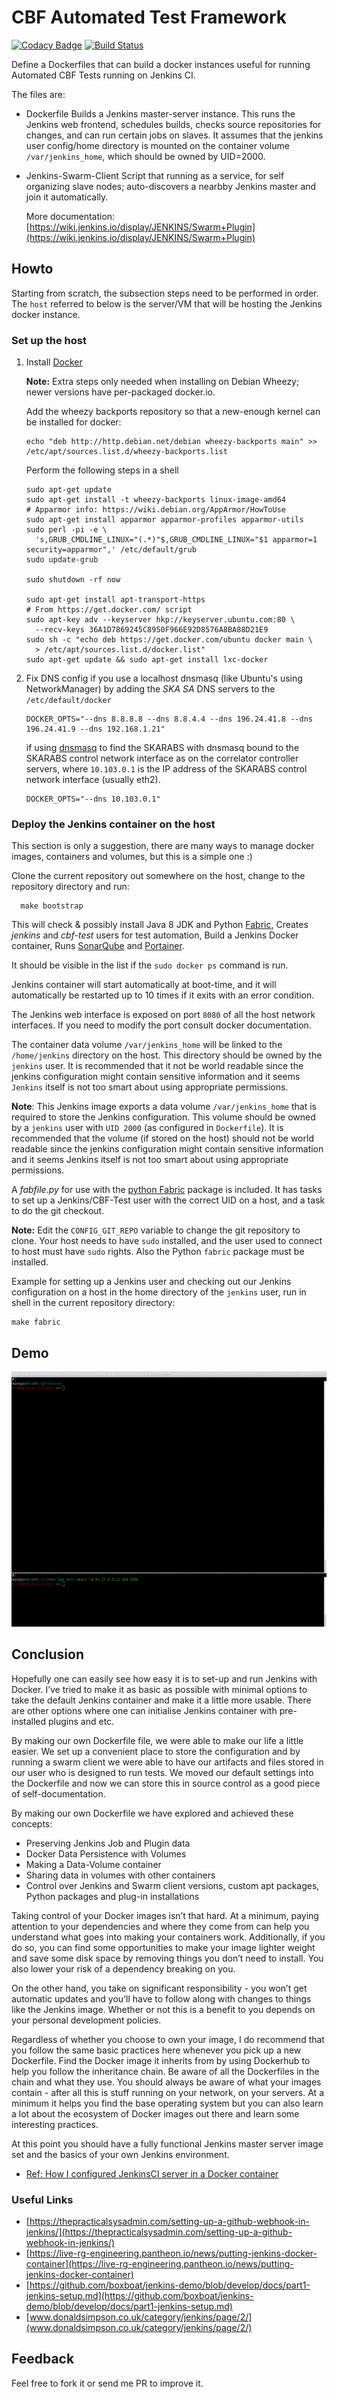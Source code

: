 
# CBF Automated Test Framework

[![Codacy Badge](https://api.codacy.com/project/badge/Grade/fbfe4e35e4584901a2916a55ca6fd994)](https://app.codacy.com/app/mmphego/CBF-Tests-Automation?utm_source=github.com&utm_medium=referral&utm_content=ska-sa/CBF-Tests-Automation&utm_campaign=Badge_Grade_Dashboard)
[![Build Status](https://travis-ci.org/ska-sa/CBF-Tests-Automation.svg?branch=master)](https://travis-ci.org/ska-sa/CBF-Tests-Automation)


Define a Dockerfiles that can build a docker instances useful for running Automated CBF Tests running on Jenkins CI.

The files are:
- Dockerfile
  Builds a Jenkins master-server instance. This runs the Jenkins web frontend,
  schedules builds, checks source repositories for changes, and can run certain
  jobs on slaves.
  It assumes that the jenkins user config/home directory is mounted on the container volume `/var/jenkins_home`, which should be owned by UID=2000.

- Jenkins-Swarm-Client
  Script that running as a service, for self organizing slave nodes; auto-discovers a nearbby Jenkins master and join it automatically.

  More documentation: [https://wiki.jenkins.io/display/JENKINS/Swarm+Plugin](https://wiki.jenkins.io/display/JENKINS/Swarm+Plugin)

##   Howto

Starting from scratch, the subsection steps need to be performed in order. The
`host` referred to below is the server/VM that will be hosting the Jenkins
docker instance.

### Set up the host

1. Install [Docker](https://docs.docker.com/installation/)

    **Note:** Extra steps only needed when installing on Debian Wheezy; newer versions have per-packaged docker.io.

    Add the wheezy backports repository so that a new-enough kernel can be installed for docker:

    ```shell
    echo "deb http://http.debian.net/debian wheezy-backports main" >> /etc/apt/sources.list.d/wheezy-backports.list
    ```

    Perform the following steps in a shell
    ```shell
    sudo apt-get update
    sudo apt-get install -t wheezy-backports linux-image-amd64
    # Apparmor info: https://wiki.debian.org/AppArmor/HowToUse
    sudo apt-get install apparmor apparmor-profiles apparmor-utils
    sudo perl -pi -e \
      's,GRUB_CMDLINE_LINUX="(.*)"$,GRUB_CMDLINE_LINUX="$1 apparmor=1 security=apparmor",' /etc/default/grub
    sudo update-grub

    sudo shutdown -rf now

    sudo apt-get install apt-transport-https
    # From https://get.docker.com/ script
    sudo apt-key adv --keyserver hkp://keyserver.ubuntu.com:80 \
      --recv-keys 36A1D7869245C8950F966E92D8576A8BA88D21E9
    sudo sh -c "echo deb https://get.docker.com/ubuntu docker main \
      > /etc/apt/sources.list.d/docker.list"
    sudo apt-get update && sudo apt-get install lxc-docker
    ```

2. Fix DNS config if you use a localhost dnsmasq (like Ubuntu's using NetworkManager) by adding the *SKA SA* DNS servers to the `/etc/default/docker`


   ```shell
   DOCKER_OPTS="--dns 8.8.8.8 --dns 8.8.4.4 --dns 196.24.41.8 --dns 196.24.41.9 --dns 192.168.1.21"
   ```

   if using [dnsmasq](http://www.thekelleys.org.uk/dnsmasq/doc.html) to find the SKARABS with dnsmasq bound to the SKARABS control network interface as on the correlator controller servers, where `10.103.0.1` is the IP address of the SKARABS control network interface (usually eth2).

   ```shell
   DOCKER_OPTS="--dns 10.103.0.1"
   ```

### Deploy the Jenkins container on the host

This section is only a suggestion, there are many ways to manage docker images,
containers and volumes, but this is a simple one :)

Clone the current repository out somewhere on the host, change to the repository directory and run:

```shell
  make bootstrap
```

This will check & possibly install Java 8 JDK and Python [Fabric](http://fabfile.org/), Creates *jenkins* and *cbf-test* users for test automation, Build a Jenkins Docker container, Runs [SonarQube](sonarqube.org) and [Portainer](portainer.io).

It should be visible in the list if the `sudo docker ps` command is run.

Jenkins container will start automatically at boot-time, and it will automatically be restarted up to 10 times if it exits with an error condition.

The Jenkins web interface is exposed on port `8080` of all the host network interfaces. If you need to modify the port consult docker documentation.

The container data volume `/var/jenkins_home` will be linked to the `/home/jenkins` directory on the host. This directory should be owned by the `jenkins` user. It is recommended that it not be world readable since the jenkins configuration might contain sensitive information and it seems `Jenkins` itself is not too smart about using appropriate permissions.


**Note**: This Jenkins image exports a data volume `/var/jenkins_home` that is required to store the Jenkins configuration. This volume should be owned by a `jenkins` user with `UID 2000` (as configured in `Dockerfile`). It is recommended that the volume (if stored on the host) should not be world readable since the jenkins configuration might contain sensitive information and it seems Jenkins itself is not too smart about using appropriate permissions.

A *fabfile.py* for use with the [python Fabric](http://fabfile.org) package is included. It has tasks to set up a Jenkins/CBF-Test user with the correct UID on a host, and a task to do the git checkout.


**Note:** Edit the `CONFIG_GIT_REPO` variable to change the git repository to clone. Your host needs to have `sudo` installed, and the user used to connect to host must have `sudo` rights. Also the Python `fabric` package must be installed.

Example for setting up a Jenkins user and checking out our Jenkins configuration on a host in the home directory of the `jenkins` user, run in shell in the current repository directory:

```shell
make fabric
```

## Demo

[![Demo](.output.gif)](https://www.youtube.com/watch?v=uK2Qlv3v6jk)

## Conclusion

Hopefully one can easily see how easy it is to set-up and run Jenkins with Docker. I’ve tried to make it as basic as possible with minimal options to take the default Jenkins container and make it a little more usable. There are other options where one can initialise Jenkins container with pre-installed plugins and etc.

By making our own Dockerfile file, we were able to make our life a little easier. We set up a convenient place to store the configuration and by running a swarm client we were able to have our artifacts and files stored in our user who is designed to run tests. We moved our default settings into the Dockerfile and now we can store this in source control as a good piece of self-documentation.

By making our own Dockerfile we have explored and achieved these concepts:

- Preserving Jenkins Job and Plugin data
- Docker Data Persistence with Volumes
- Making a Data-Volume container
- Sharing data in volumes with other containers
- Control over Jenkins and Swarm client versions, custom apt packages, Python packages and plug-in installations

Taking control of your Docker images isn’t that hard. At a minimum, paying attention to your dependencies and where they come from can help you understand what goes into making your containers work. Additionally, if you do so, you can find some opportunities to make your image lighter weight and save some disk space by removing things you don’t need to install. You also lower your risk of a dependency breaking on you.

On the other hand, you take on significant responsibility - you won’t get automatic updates and you’ll have to follow along with changes to things like the Jenkins image. Whether or not this is a benefit to you depends on your personal development policies.

Regardless of whether you choose to own your image, I do recommend that you follow the same basic practices here whenever you pick up a new Dockerfile. Find the Docker image it inherits from by using Dockerhub to help you follow the inheritance chain. Be aware of all the Dockerfiles in the chain and what they use. You should always be aware of what your images contain - after all this is stuff running on your network, on your servers. At a minimum it helps you find the base operating system but you can also learn a lot about the ecosystem of Docker images out there and learn some interesting practices.

At this point you should have a fully functional Jenkins master server image set and the basics of your own Jenkins environment.

- [Ref: How I configured JenkinsCI server in a Docker container](https://blog.mphomphego.co.za/blog/2018/10/23/How-I-configured-JenkinsCI-server-in-a-Docker-container-2.html)

### Useful Links

- [https://thepracticalsysadmin.com/setting-up-a-github-webhook-in-jenkins/](https://thepracticalsysadmin.com/setting-up-a-github-webhook-in-jenkins/)
- [https://live-rg-engineering.pantheon.io/news/putting-jenkins-docker-container](https://live-rg-engineering.pantheon.io/news/putting-jenkins-docker-container)
- [https://github.com/boxboat/jenkins-demo/blob/develop/docs/part1-jenkins-setup.md](https://github.com/boxboat/jenkins-demo/blob/develop/docs/part1-jenkins-setup.md)
- [www.donaldsimpson.co.uk/category/jenkins/page/2/](www.donaldsimpson.co.uk/category/jenkins/page/2/)


## Feedback

Feel free to fork it or send me PR to improve it.
